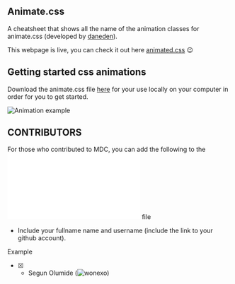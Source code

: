 ## Animate.css 

A cheatsheet that shows all the name of the animation classes for animate.css (developed by [daneden](https://github.com/daneden)).

This webpage is live, you can check it out here [animated.css](https://wonexo.github.io/animatecss)
:wink:

## Getting started css animations
Download the animate.css file [here](https://github.com/daneden/animate.css) for your use locally on your computer in order for you to get started. 

![Animation example](http://res.cloudinary.com/dfd5dyuho/image/upload/v1509092990/animatecss_jm0khq.gif)

## CONTRIBUTORS

For those who contributed to MDC, you can add the following to the ![CONTRIBUTORS.md](./CONTRIBUTORS.md) file
* Include your fullname name and username (include the link to your github account).

Example 
 - [x] * Segun Olumide (![wonexo](https://github.com/wonexo))
